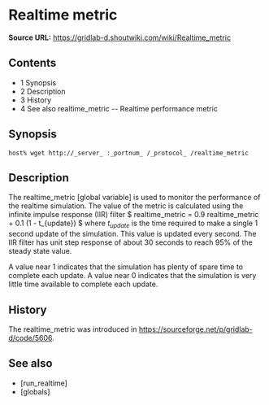 # Realtime metric

**Source URL:** https://gridlab-d.shoutwiki.com/wiki/Realtime_metric
## Contents

  * 1 Synopsis
  * 2 Description
  * 3 History
  * 4 See also
realtime_metric \-- Realtime performance metric 

## Synopsis
    
    
    host% wget http://_server_ :_portnum_ /_protocol_ /realtime_metric
    

## Description

The realtime_metric [global variable] is used to monitor the performance of the realtime simulation. The value of the metric is calculated using the infinite impulse response (IIR) filter $ realtime\_metric = 0.9 realtime\_metric + 0.1 (1 - t_{update}) $ where $t_{update}$ is the time required to make a single 1 second update of the simulation. This value is updated every second. The IIR filter has unit step response of about 30 seconds to reach 95% of the steady state value. 

A value near 1 indicates that the simulation has plenty of spare time to complete each update. A value near 0 indicates that the simulation is very little time available to complete each update. 

## History

The realtime_metric was introduced in <https://sourceforge.net/p/gridlab-d/code/5606>. 

## See also

  * [run_realtime]
  * [globals]

